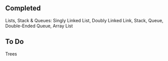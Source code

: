 Completed
-----------------------------------------
Lists, Stack & Queues: Singly Linked List, Doubly Linked Link, Stack, Queue, Double-Ended Queue, Array List

To Do
-----------------------------------------
Trees
